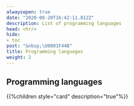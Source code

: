 ```yaml
---
alwaysopen: true
date: "2020-08-20T16:42:11.812Z"
description: List of programming languages
head: <hr/>
hide:
- toc
post: "&nbsp;\U0001F44B"
title: Programming languages
weight: 2
---
```


## Programming languages

{{%children style="card" description="true"%}}
